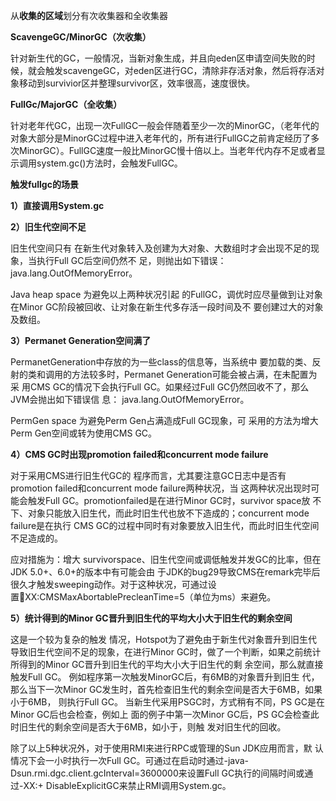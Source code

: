 从**收集的区域**划分有次收集器和全收集器

**ScavengeGC/MinorGC（次收集）**

针对新生代的GC，一般情况，当新对象生成，并且向eden区申请空间失败的时候，就会触发scavengeGC，对eden区进行GC，清除非存活对象，然后将存活对象移动到survivior区并整理survivor区，效率很高，速度很快。



**FullGc/MajorGC（全收集）**

针对老年代GC，出现一次FullGC一般会伴随着至少一次的MinorGC，（老年代的对象大部分是MinorGC过程中进入老年代的，所有进行FullGC之前肯定经历了多次MinorGC）。FullGC速度一般比MinorGC慢十倍以上。当老年代内存不足或者显示调用system.gc()方法时，会触发FullGC。



**触发fullgc的场景**

**1）直接调用System.gc**

**2）旧生代空间不足**

旧生代空间只有 在新生代对象转入及创建为大对象、大数组时才会出现不足的现象，当执行Full GC后空间仍然不 足，则抛出如下错误： java.lang.OutOfMemoryError。

Java heap space 为避免以上两种状况引起 的FullGC，调优时应尽量做到让对象在Minor GC阶段被回收、让对象在新生代多存活一段时间及不 要创建过大的对象及数组。



**3）Permanet Generation空间满了**

PermanetGeneration中存放的为一些class的信息等，当系统中 要加载的类、反射的类和调用的方法较多时，Permanet Generation可能会被占满，在未配置为采 用CMS GC的情况下会执行Full GC。如果经过Full GC仍然回收不了，那么JVM会抛出如下错误信 息： java.lang.OutOfMemoryError。

PermGen space 为避免Perm Gen占满造成Full GC现象，可 采用的方法为增大Perm Gen空间或转为使用CMS GC。



**4）CMS GC时出现promotion failed和concurrent mode failure**

对于采用CMS进行旧生代GC的 程序而言，尤其要注意GC日志中是否有promotion failed和concurrent mode failure两种状况，当 这两种状况出现时可能会触发Full GC。promotionfailed是在进行Minor GC时，survivor space放 不下、对象只能放入旧生代，而此时旧生代也放不下造成的；concurrent mode failure是在执行 CMS GC的过程中同时有对象要放入旧生代，而此时旧生代空间不足造成的。

应对措施为：增大 survivorspace、旧生代空间或调低触发并发GC的比率，但在JDK 5.0+、6.0+的版本中有可能会由 于JDK的bug29导致CMS在remark完毕后很久才触发sweeping动作。对于这种状况，可通过设置XX:CMSMaxAbortablePrecleanTime=5（单位为ms）来避免。



**5）统计得到的Minor GC晋升到旧生代的平均大小大于旧生代的剩余空间**

这是一个较为复杂的触发 情况，Hotspot为了避免由于新生代对象晋升到旧生代导致旧生代空间不足的现象，在进行Minor GC时，做了一个判断，如果之前统计所得到的Minor GC晋升到旧生代的平均大小大于旧生代的剩 余空间，那么就直接触发Full GC。 例如程序第一次触发MinorGC后，有6MB的对象晋升到旧生 代，那么当下一次Minor GC发生时，首先检查旧生代的剩余空间是否大于6MB，如果小于6MB， 则执行Full GC。 当新生代采用PSGC时，方式稍有不同，PS GC是在Minor GC后也会检查，例如上 面的例子中第一次Minor GC后，PS GC会检查此时旧生代的剩余空间是否大于6MB，如小于，则触 发对旧生代的回收。



除了以上5种状况外，对于使用RMI来进行RPC或管理的Sun JDK应用而言，默 认情况下会一小时执行一次Full GC。可通过在启动时通过-java-Dsun.rmi.dgc.client.gcInterval=3600000来设置Full GC执行的间隔时间或通过-XX:+ DisableExplicitGC来禁止RMI调用System.gc。